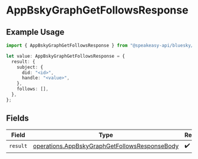 # AppBskyGraphGetFollowsResponse

## Example Usage

```typescript
import { AppBskyGraphGetFollowsResponse } from "@speakeasy-api/bluesky/models/operations";

let value: AppBskyGraphGetFollowsResponse = {
  result: {
    subject: {
      did: "<id>",
      handle: "<value>",
    },
    follows: [],
  },
};
```

## Fields

| Field                                                                                                          | Type                                                                                                           | Required                                                                                                       | Description                                                                                                    |
| -------------------------------------------------------------------------------------------------------------- | -------------------------------------------------------------------------------------------------------------- | -------------------------------------------------------------------------------------------------------------- | -------------------------------------------------------------------------------------------------------------- |
| `result`                                                                                                       | [operations.AppBskyGraphGetFollowsResponseBody](../../models/operations/appbskygraphgetfollowsresponsebody.md) | :heavy_check_mark:                                                                                             | N/A                                                                                                            |